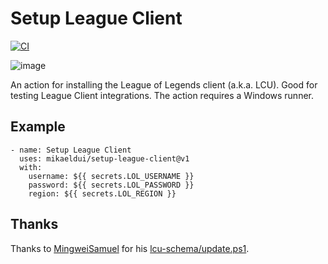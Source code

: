 # Setup League Client
[![CI](https://github.com/mikaeldui/install-league-of-legends/actions/workflows/install.yml/badge.svg)](https://github.com/mikaeldui/install-league-of-legends/actions/workflows/install.yml)

![image](https://user-images.githubusercontent.com/3706841/149665686-368d3e10-f5cb-4459-8647-0a2021394027.png)

An action for installing the League of Legends client (a.k.a. LCU). Good for testing League Client integrations. The action requires a Windows runner.

## Example

    - name: Setup League Client
      uses: mikaeldui/setup-league-client@v1
      with:
        username: ${{ secrets.LOL_USERNAME }}
        password: ${{ secrets.LOL_PASSWORD }}
        region: ${{ secrets.LOL_REGION }}        

## Thanks

Thanks to [MingweiSamuel](https://github.com/MingweiSamuel) for his [lcu-schema/update.ps1](https://github.com/MingweiSamuel/lcu-schema/blob/a309d795ddf0eba093cb6a6f54ffa9238e947f3a/update.ps1).
